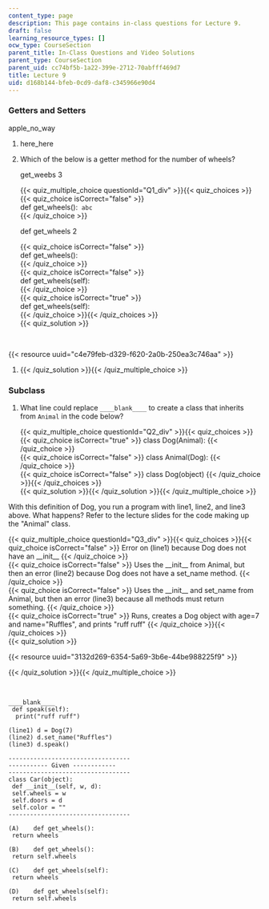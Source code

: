 ```yaml
---
content_type: page
description: This page contains in-class questions for Lecture 9.
draft: false
learning_resource_types: []
ocw_type: CourseSection
parent_title: In-Class Questions and Video Solutions
parent_type: CourseSection
parent_uid: cc74bf5b-1a22-399e-2712-70abfff469d7
title: Lecture 9
uid: d168b144-bfeb-0cd9-daf8-c345966e90d4
---
```

### Getters and Setters

apple\_no\_way

1. here\_here
2. Which of the below is a getter method for the number of wheels?           
      
    get\_weebs 3     
      
    {{< quiz_multiple_choice questionId="Q1_div" >}}{{< quiz_choices >}}{{< quiz_choice isCorrect="false" >}}  
    def get\_wheels():  `abc`         
    {{< /quiz_choice >}}  
      
    def get\_wheels 2     
      
    {{< quiz_choice isCorrect="false" >}}  
    def get\_wheels():        
    {{< /quiz_choice >}}  
    {{< quiz_choice isCorrect="false" >}}  
    def get\_wheels(self):          
    {{< /quiz_choice >}}  
    {{< quiz_choice isCorrect="true" >}}  
    def get\_wheels(self):          
    {{< /quiz_choice >}}{{< /quiz_choices >}}  
    {{< quiz_solution >}}  
      
     

{{< resource uuid="c4e79feb-d329-f620-2a0b-250ea3c746aa" >}}

1. {{< /quiz_solution >}}{{< /quiz_multiple_choice >}}

### Subclass

1. What line could replace `____blank____` to create a class that inherits from `Animal` in the code below?           
      
    {{< quiz_multiple_choice questionId="Q2_div" >}}{{< quiz_choices >}}{{< quiz_choice isCorrect="true" >}} class Dog(Animal): {{< /quiz_choice >}}          
    {{< quiz_choice isCorrect="false" >}} class Animal(Dog): {{< /quiz_choice >}}          
    {{< quiz_choice isCorrect="false" >}} class Dog(object) {{< /quiz_choice >}}{{< /quiz_choices >}}          
    {{< quiz_solution >}}{{< /quiz_solution >}}{{< /quiz_multiple_choice >}}

With this definition of Dog, you run a program with line1, line2, and line3 above. What happens? Refer to the lecture slides for the code making up the "Animal" class.

{{< quiz_multiple_choice questionId="Q3_div" >}}{{< quiz_choices >}}{{< quiz_choice isCorrect="false" >}} Error on (line1) because Dog does not have an \_\_init\_\_ {{< /quiz_choice >}}          
{{< quiz_choice isCorrect="false" >}} Uses the \_\_init\_\_ from Animal, but then an error (line2) because Dog does not have a set\_name method. {{< /quiz_choice >}}          
{{< quiz_choice isCorrect="false" >}} Uses the \_\_init\_\_ and set\_name from Animal, but then an error (line3) because all methods must return something. {{< /quiz_choice >}}          
{{< quiz_choice isCorrect="true" >}} Runs, creates a Dog object with age=7 and name="Ruffles", and prints "ruff ruff" {{< /quiz_choice >}}{{< /quiz_choices >}}          
{{< quiz_solution >}}

{{< resource uuid="3132d269-6354-5a69-3b6e-44be988225f9" >}}

{{< /quiz_solution >}}{{< /quiz_multiple_choice >}}

 

```plaintext
____blank____
 def speak(self):
  print("ruff ruff")

(line1) d = Dog(7)
(line2) d.set_name("Ruffles")
(line3) d.speak()
```

```plaintext
----------------------------------
----------- Given ------------
----------------------------------
class Car(object):
 def __init__(self, w, d):
 self.wheels = w
 self.doors = d
 self.color = ""
----------------------------------

(A)    def get_wheels():
 return wheels

(B)    def get_wheels():
 return self.wheels

(C)    def get_wheels(self):
 return wheels

(D)    def get_wheels(self):
 return self.wheels
```